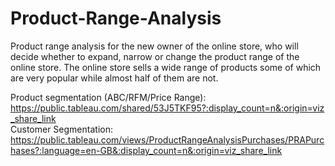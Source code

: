 # Product-Range-Analysis
Product range analysis for the new owner of the online store,  who will decide whether to expand, narrow or change the product range of the online store.
The online store sells a wide range of products some of which are very popular while almost half of them are not.   
  
Product segmentation (ABC/RFM/Price Range):  
https://public.tableau.com/shared/53J5TKF95?:display_count=n&:origin=viz_share_link  
Customer Segmentation:  
https://public.tableau.com/views/ProductRangeAnalysisPurchases/PRAPurchases?:language=en-GB&:display_count=n&:origin=viz_share_link

